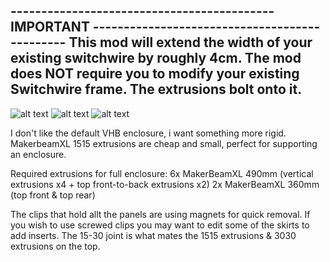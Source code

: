------------------------------------------- IMPORTANT ----------------------------------------------
This mod will extend the width of your existing switchwire by roughly 4cm. 
The mod does NOT require you to modify your existing Switchwire frame. The extrusions bolt onto it. 
----------------------------------------------------------------------------------------------------



![alt text](https://i.imgur.com/Zyoowuh.png)
![alt text](https://i.imgur.com/b2BavKV.png)
![alt text](https://i.imgur.com/YaYfIVW.png)



I don't like the default VHB enclosure, i want something more rigid. MakerbeamXL 1515 extrusions are cheap and small, perfect for supporting an enclosure. 


Required extrusions for full enclosure:
6x MakerBeamXL 490mm (vertical extrusions x4 + top front-to-back extrusions x2)
2x MakerBeamXL 360mm (top front & top rear) 


The clips that hold allt the panels are using magnets for quick removal. If you wish to use screwed clips you may want to edit some of the skirts to add inserts. The 15-30 joint is what mates the 1515 extrusions & 3030 extrusions on the top. 

